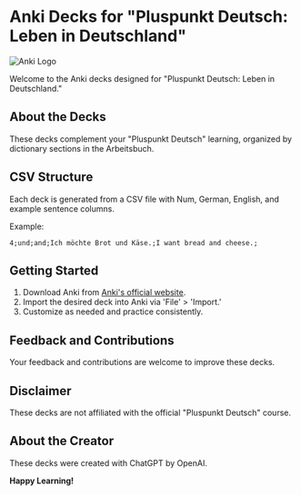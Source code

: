 # Anki Decks for "Pluspunkt Deutsch: Leben in Deutschland"

![Anki Logo](anki_logo.png)

Welcome to the Anki decks designed for "Pluspunkt Deutsch: Leben in Deutschland."

## About the Decks

These decks complement your "Pluspunkt Deutsch" learning, organized by dictionary sections in the Arbeitsbuch.

## CSV Structure

Each deck is generated from a CSV file with Num, German, English, and example sentence columns.

Example:

    4;und;and;Ich möchte Brot und Käse.;I want bread and cheese.;  


## Getting Started

1. Download Anki from [Anki's official website](https://apps.ankiweb.net/).
2. Import the desired deck into Anki via 'File' > 'Import.'
3. Customize as needed and practice consistently.

## Feedback and Contributions

Your feedback and contributions are welcome to improve these decks.

## Disclaimer

These decks are not affiliated with the official "Pluspunkt Deutsch" course.

## About the Creator

These decks were created with ChatGPT by OpenAI.


**Happy Learning!**

 